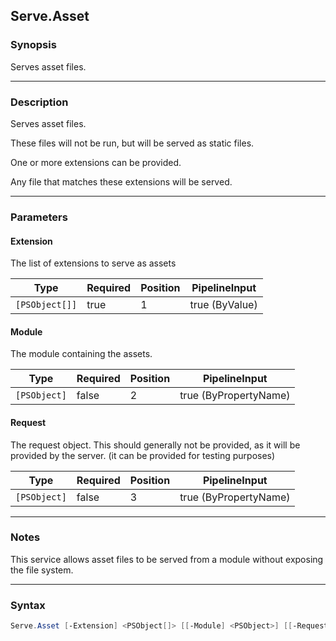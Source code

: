Serve.Asset
-----------

### Synopsis
Serves asset files.

---

### Description

Serves asset files.

These files will not be run, but will be served as static files.

One or more extensions can be provided.

Any file that matches these extensions will be served.

---

### Parameters
#### **Extension**
The list of extensions to serve as assets

|Type          |Required|Position|PipelineInput |
|--------------|--------|--------|--------------|
|`[PSObject[]]`|true    |1       |true (ByValue)|

#### **Module**
The module containing the assets.

|Type        |Required|Position|PipelineInput        |
|------------|--------|--------|---------------------|
|`[PSObject]`|false   |2       |true (ByPropertyName)|

#### **Request**
The request object.
This should generally not be provided, as it will be provided by the server.
(it can be provided for testing purposes)

|Type        |Required|Position|PipelineInput        |
|------------|--------|--------|---------------------|
|`[PSObject]`|false   |3       |true (ByPropertyName)|

---

### Notes
This service allows asset files to be served from a module without exposing the file system.

---

### Syntax
```PowerShell
Serve.Asset [-Extension] <PSObject[]> [[-Module] <PSObject>] [[-Request] <PSObject>] [<CommonParameters>]
```

